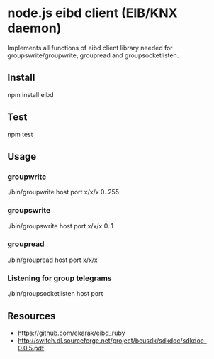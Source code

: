 # node.js eibd client (EIB/KNX daemon)

Implements all functions of eibd client library needed for groupswrite/groupwrite, groupread and groupsocketlisten.

## Install

  npm install eibd

## Test
  
  npm test

## Usage

### groupwrite
  
  ./bin/groupwrite host port x/x/x 0..255

### groupswrite
  
  ./bin/groupswrite host port x/x/x 0..1

### groupread
  ./bin/groupread host port x/x/x

### Listening for group telegrams
  ./bin/groupsocketlisten host port


## Resources

 * https://github.com/ekarak/eibd_ruby
 * http://switch.dl.sourceforge.net/project/bcusdk/sdkdoc/sdkdoc-0.0.5.pdf

